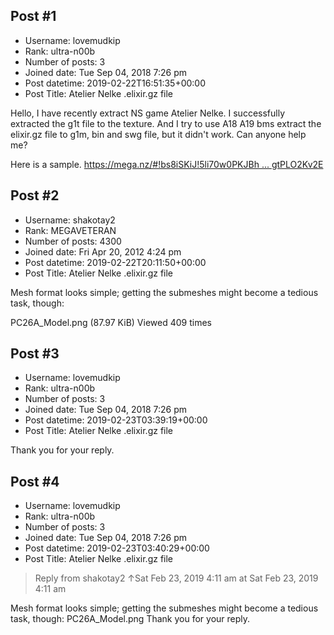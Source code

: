 ## Post #1
- Username: lovemudkip
- Rank: ultra-n00b
- Number of posts: 3
- Joined date: Tue Sep 04, 2018 7:26 pm
- Post datetime: 2019-02-22T16:51:35+00:00
- Post Title: Atelier Nelke .elixir.gz file

Hello, I have recently extract NS game Atelier Nelke. I successfully extracted the g1t file to the texture. And I try to use A18 A19 bms extract the elixir.gz file to g1m, bin and swg file, but it didn't work. Can anyone help me?

Here is a sample.
[https://mega.nz/#!bs8iSKiJ!5li70w0PKJBh ... gtPLO2Kv2E](https://mega.nz/#!bs8iSKiJ!5li70w0PKJBhDREEmAuk3O7IX80juDJUkgtPLO2Kv2E)
## Post #2
- Username: shakotay2
- Rank: MEGAVETERAN
- Number of posts: 4300
- Joined date: Fri Apr 20, 2012 4:24 pm
- Post datetime: 2019-02-22T20:11:50+00:00
- Post Title: Atelier Nelke .elixir.gz file

Mesh format looks simple; getting the submeshes might become a tedious task, though:



PC26A_Model.png (87.97 KiB) Viewed 409 times
## Post #3
- Username: lovemudkip
- Rank: ultra-n00b
- Number of posts: 3
- Joined date: Tue Sep 04, 2018 7:26 pm
- Post datetime: 2019-02-23T03:39:19+00:00
- Post Title: Atelier Nelke .elixir.gz file

Thank you for your reply.
## Post #4
- Username: lovemudkip
- Rank: ultra-n00b
- Number of posts: 3
- Joined date: Tue Sep 04, 2018 7:26 pm
- Post datetime: 2019-02-23T03:40:29+00:00
- Post Title: Atelier Nelke .elixir.gz file

> Reply from shakotay2 ↑Sat Feb 23, 2019 4:11 am at Sat Feb 23, 2019 4:11 am
>
> 
Mesh format looks simple; getting the submeshes might become a tedious task, though:
PC26A_Model.png
Thank you for your reply.
